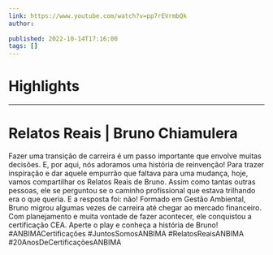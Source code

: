 ```yaml
---
link: https://www.youtube.com/watch?v=pp7rEVrmbQk
author: 
   
published: 2022-10-14T17:16:00
tags: []
---
```

# Highlights


---
# Relatos Reais | Bruno Chiamulera
Fazer uma transição de carreira é um passo importante que envolve muitas decisões. E, por aqui, nós adoramos uma história de reinvenção! Para trazer inspiração e dar aquele empurrão que faltava para uma mudança, hoje, vamos compartilhar os Relatos Reais de Bruno. Assim como tantas outras pessoas, ele se perguntou se o caminho profissional que estava trilhando era o que queria. E a resposta foi: não! Formado em Gestão Ambiental, Bruno migrou algumas vezes de carreira até chegar ao mercado financeiro. Com planejamento e muita vontade de fazer acontecer, ele conquistou a certificação CEA. Aperte o play e conheça a história de Bruno! #ANBIMACertificações #JuntosSomosANBIMA #RelatosReaisANBIMA #20AnosDeCertificaçõesANBIMA